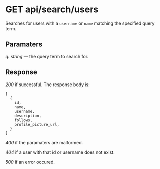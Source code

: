# GET api/search/users

Searches for users with a `username` or `name` matching the specified query
term.

## Paramaters

_q: string_ — the query term to search for.

## Response

_200_ if successful. The response body is:

```
[
  {
    id,
    name,
    username,
    description,
    follows,
    profile_picture_url,
  }
]
```

_400_ if the paramaters are malformed.

_404_ if a user with that id or username does not exist.

_500_ if an error occured.
